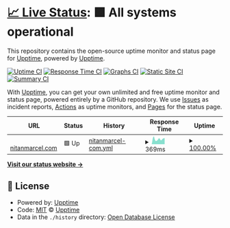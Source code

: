 # [📈 Live Status](https://demo.upptime.js.org): <!--live status--> **🟩 All systems operational**

This repository contains the open-source uptime monitor and status page for [Upptime](https://upptime.js.org), powered by [Upptime](https://github.com/upptime/upptime).

[![Uptime CI](https://github.com/nitanmarcel/upptime/workflows/Uptime%20CI/badge.svg)](https://github.com/nitanmarcel/upptime/actions?query=workflow%3A%22Uptime+CI%22)
[![Response Time CI](https://github.com/nitanmarcel/upptime/workflows/Response%20Time%20CI/badge.svg)](https://github.com/nitanmarcel/upptime/actions?query=workflow%3A%22Response+Time+CI%22)
[![Graphs CI](https://github.com/nitanmarcel/upptime/workflows/Graphs%20CI/badge.svg)](https://github.com/nitanmarcel/upptime/actions?query=workflow%3A%22Graphs+CI%22)
[![Static Site CI](https://github.com/nitanmarcel/upptime/workflows/Static%20Site%20CI/badge.svg)](https://github.com/nitanmarcel/upptime/actions?query=workflow%3A%22Static+Site+CI%22)
[![Summary CI](https://github.com/nitanmarcel/upptime/workflows/Summary%20CI/badge.svg)](https://github.com/nitanmarcel/upptime/actions?query=workflow%3A%22Summary+CI%22)

With [Upptime](https://upptime.js.org), you can get your own unlimited and free uptime monitor and status page, powered entirely by a GitHub repository. We use [Issues](https://github.com/upptime/upptime/issues) as incident reports, [Actions](https://github.com/nitanmarcel/upptime/actions) as uptime monitors, and [Pages](https://demo.upptime.js.org) for the status page.

<!--start: status pages-->
<!-- This summary is generated by Upptime (https://github.com/upptime/upptime) -->
<!-- Do not edit this manually, your changes will be overwritten -->
<!-- prettier-ignore -->
| URL | Status | History | Response Time | Uptime |
| --- | ------ | ------- | ------------- | ------ |
| <img alt="" src="https://favicons.githubusercontent.com/nitanmarcel.com" height="13"> [nitanmarcel.com](https://nitanmarcel.com) | 🟩 Up | [nitanmarcel-com.yml](https://github.com/nitanmarcel/upptime/commits/HEAD/history/nitanmarcel-com.yml) | <details><summary><img alt="Response time graph" src="./graphs/nitanmarcel-com/response-time-week.png" height="20"> 369ms</summary><br><a href="https://status.nitanmarcel.com/history/nitanmarcel-com"><img alt="Response time 280" src="https://img.shields.io/endpoint?url=https%3A%2F%2Fraw.githubusercontent.com%2Fnitanmarcel%2Fupptime%2FHEAD%2Fapi%2Fnitanmarcel-com%2Fresponse-time.json"></a><br><a href="https://status.nitanmarcel.com/history/nitanmarcel-com"><img alt="24-hour response time 303" src="https://img.shields.io/endpoint?url=https%3A%2F%2Fraw.githubusercontent.com%2Fnitanmarcel%2Fupptime%2FHEAD%2Fapi%2Fnitanmarcel-com%2Fresponse-time-day.json"></a><br><a href="https://status.nitanmarcel.com/history/nitanmarcel-com"><img alt="7-day response time 369" src="https://img.shields.io/endpoint?url=https%3A%2F%2Fraw.githubusercontent.com%2Fnitanmarcel%2Fupptime%2FHEAD%2Fapi%2Fnitanmarcel-com%2Fresponse-time-week.json"></a><br><a href="https://status.nitanmarcel.com/history/nitanmarcel-com"><img alt="30-day response time 351" src="https://img.shields.io/endpoint?url=https%3A%2F%2Fraw.githubusercontent.com%2Fnitanmarcel%2Fupptime%2FHEAD%2Fapi%2Fnitanmarcel-com%2Fresponse-time-month.json"></a><br><a href="https://status.nitanmarcel.com/history/nitanmarcel-com"><img alt="1-year response time 280" src="https://img.shields.io/endpoint?url=https%3A%2F%2Fraw.githubusercontent.com%2Fnitanmarcel%2Fupptime%2FHEAD%2Fapi%2Fnitanmarcel-com%2Fresponse-time-year.json"></a></details> | <details><summary><a href="https://status.nitanmarcel.com/history/nitanmarcel-com">100.00%</a></summary><a href="https://status.nitanmarcel.com/history/nitanmarcel-com"><img alt="All-time uptime 62.29%" src="https://img.shields.io/endpoint?url=https%3A%2F%2Fraw.githubusercontent.com%2Fnitanmarcel%2Fupptime%2FHEAD%2Fapi%2Fnitanmarcel-com%2Fuptime.json"></a><br><a href="https://status.nitanmarcel.com/history/nitanmarcel-com"><img alt="24-hour uptime 100.00%" src="https://img.shields.io/endpoint?url=https%3A%2F%2Fraw.githubusercontent.com%2Fnitanmarcel%2Fupptime%2FHEAD%2Fapi%2Fnitanmarcel-com%2Fuptime-day.json"></a><br><a href="https://status.nitanmarcel.com/history/nitanmarcel-com"><img alt="7-day uptime 100.00%" src="https://img.shields.io/endpoint?url=https%3A%2F%2Fraw.githubusercontent.com%2Fnitanmarcel%2Fupptime%2FHEAD%2Fapi%2Fnitanmarcel-com%2Fuptime-week.json"></a><br><a href="https://status.nitanmarcel.com/history/nitanmarcel-com"><img alt="30-day uptime 100.00%" src="https://img.shields.io/endpoint?url=https%3A%2F%2Fraw.githubusercontent.com%2Fnitanmarcel%2Fupptime%2FHEAD%2Fapi%2Fnitanmarcel-com%2Fuptime-month.json"></a><br><a href="https://status.nitanmarcel.com/history/nitanmarcel-com"><img alt="1-year uptime 62.29%" src="https://img.shields.io/endpoint?url=https%3A%2F%2Fraw.githubusercontent.com%2Fnitanmarcel%2Fupptime%2FHEAD%2Fapi%2Fnitanmarcel-com%2Fuptime-year.json"></a></details>

<!--end: status pages-->

[**Visit our status website →**](https://demo.upptime.js.org)

## 📄 License

- Powered by: [Upptime](https://github.com/upptime/upptime)
- Code: [MIT](./LICENSE) © [Upptime](https://upptime.js.org)
- Data in the `./history` directory: [Open Database License](https://opendatacommons.org/licenses/odbl/1-0/)

